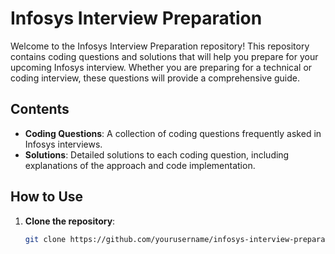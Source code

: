 # Infosys Interview Preparation

Welcome to the Infosys Interview Preparation repository! This repository contains coding questions and solutions that will help you prepare for your upcoming Infosys interview. Whether you are preparing for a technical or coding interview, these questions will provide a comprehensive guide.

## Contents

- **Coding Questions**: A collection of coding questions frequently asked in Infosys interviews.
- **Solutions**: Detailed solutions to each coding question, including explanations of the approach and code implementation.

## How to Use

1. **Clone the repository**: 
   ```bash
   git clone https://github.com/yourusername/infosys-interview-preparation.git
